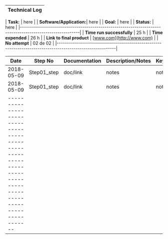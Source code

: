 | **Technical Log**                                 |
|---------------------------------------------------|

| **Task:**                |  here                        |
| **Software/Application:**|  here                        |
| **Goal:**                |  here                        |
| **Status:**              |  here                        |
|-----------------------------------------------------------------------------------------------------------|
| **Time run successfully** | 25 h                      |
| **Time expended**         | 26 h                      |
| **Link to final product** | [www.com](http://www.com) |
| **No attempt**            | 02 de 02                  |
|-----------------------------------------------------------------------------------------------------------|

| **Date**      | **Step No** | **Documentation** | **Description/Notes** | **Key/Tip** |
|---------------|-------------|-------------------|-----------------------|-------------|
| 2018-05-09    | Step01_step | doc/link          | notes                 | notes       |
| 2018-05-09    | Step01_step | doc/link          | notes                 | notes       |
|-----------------------------------------------------------------------------------------------------------|
